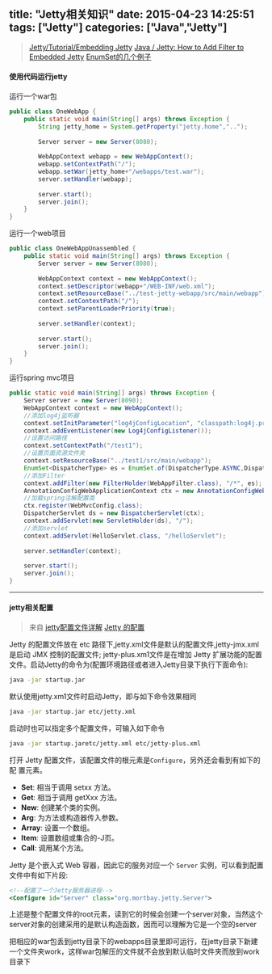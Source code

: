 title: "Jetty相关知识"
date: 2015-04-23 14:25:51
tags: ["Jetty"]
categories: ["Java","Jetty"]
---

> [Jetty/Tutorial/Embedding Jetty](https://wiki.eclipse.org/Jetty/Tutorial/Embedding_Jetty)
> [Java / Jetty: How to Add Filter to Embedded Jetty](http://stackoverflow.com/questions/19530806/java-jetty-how-to-add-filter-to-embedded-jetty)
> [EnumSet的几个例子](http://mouselearnjava.iteye.com/blog/2156221)

#### 使用代码运行jetty
运行一个war包
```java
public class OneWebApp {
    public static void main(String[] args) throws Exception {
        String jetty_home = System.getProperty("jetty.home","..");
 
        Server server = new Server(8080);
 
        WebAppContext webapp = new WebAppContext();
        webapp.setContextPath("/");
        webapp.setWar(jetty_home+"/webapps/test.war");
        server.setHandler(webapp);
 
        server.start();
        server.join();
    }
}
```
运行一个web项目
```java
public class OneWebAppUnassembled {
    public static void main(String[] args) throws Exception {
        Server server = new Server(8080);
 
        WebAppContext context = new WebAppContext();
        context.setDescriptor(webapp+"/WEB-INF/web.xml");
        context.setResourceBase("../test-jetty-webapp/src/main/webapp");
        context.setContextPath("/");
        context.setParentLoaderPriority(true);
 
        server.setHandler(context);
 
        server.start();
        server.join();
    }
}
```
运行spring mvc项目
```java
public static void main(String[] args) throws Exception {
    Server server = new Server(8090);
    WebAppContext context = new WebAppContext();
    //添加log4j监听器
    context.setInitParameter("log4jConfigLocation", "classpath:log4j.properties");
    context.addEventListener(new Log4jConfigListener());
    //设置访问路径
    context.setContextPath("/test1");
    //设置页面资源文件夹
    context.setResourceBase("../test1/src/main/webapp");
    EnumSet<DispatcherType> es = EnumSet.of(DispatcherType.ASYNC,DispatcherType.ERROR,DispatcherType.REQUEST,DispatcherType.FORWARD);
    //添加Filter
    context.addFilter(new FilterHolder(WebAppFilter.class), "/*", es);
    AnnotationConfigWebApplicationContext ctx = new AnnotationConfigWebApplicationContext();
    //加载spring注解配置类
    ctx.register(WebMvcConfig.class);
    DispatcherServlet ds = new DispatcherServlet(ctx);
    context.addServlet(new ServletHolder(ds), "/");
    //添加servlet
    context.addServlet(HelloServlet.class, "/helloServlet");
    
    server.setHandler(context);
    
    server.start();
    server.join();
}
```

----

#### jetty相关配置

> 来自
> [jetty配置文件详解](http://blog.csdn.net/fjslovejhl/article/details/15501091)
> [Jetty 的配置](http://www.cnblogs.com/shitou/archive/2011/05/30/2063423.html)

Jetty 的配置文件放在 etc 路径下,jetty.xml文件是默认的配置文件,jetty-jmx.xml是启动 JMX 控制的配置文件; jetty-plus.xm1文件是在增加 Jetty 扩展功能的配置文件。启动Jetty的命令为(配置环境路径或者进入Jetty目录下执行下面命令):
```bash
java -jar startup.jar
```
默认使用jetty.xm1文件时启动Jetty，即与如下命令效果相同
```bash
java -jar startup.jar etc/jetty.xml
```
启动时也可以指定多个配置文件，可输入如下命令
```bash
java -jar startup.jaretc/jetty.xml etc/jetty-plus.xml
```
打开 Jetty 配置文件，该配置文件的根元素是`Configure`，另外还会看到有如下的配
置元素。

* **Set**: 相当于调用 setxx 方法。
* **Get**: 相当于调用 getXxx 方法。
* **New**: 创建某个类的实例。
* **Arg**: 为方法或构造器传入参数。
* **Array**: 设置一个数组。
* **Item**: 设置数组或集合的-J页。
* **Call**: 调用某个方法。

Jetty 是个嵌入式 Web 容器，因此它的服务对应一个 `Server` 实例，可以看到配置文件中有如下片段:
```xml
<!--配置了一个Jetty服务器进程-->
<Configure id="Server" class="org.mortbay.jetty.Server">
```
上述是整个配置文件的root元素，读到它的时候会创建一个server对象，当然这个server对象的创建采用的是默认构造函数，因而可以理解为它是一个空的server


把相应的war包丢到jetty目录下的webapps目录里即可运行，在jetty目录下新建一个文件夹work，这样war包解压的文件就不会放到默认临时文件夹而放到work目录下

